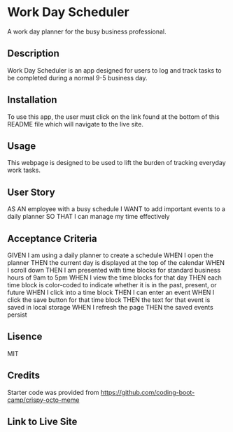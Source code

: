 # Work Day Scheduler

A work day planner for the busy business professional.

## Description

Work Day Scheduler is an app designed for users to log and track tasks to be completed during a normal 9-5 business day.

## Installation

To use this app, the user must click on the link found at the bottom of this README file which will navigate to the live site.

## Usage

This webpage is designed to be used to lift the burden of tracking everyday work tasks.

## User Story

AS AN employee with a busy schedule
I WANT to add important events to a daily planner
SO THAT I can manage my time effectively

## Acceptance Criteria

GIVEN I am using a daily planner to create a schedule
WHEN I open the planner
THEN the current day is displayed at the top of the calendar
WHEN I scroll down
THEN I am presented with time blocks for standard business hours of 9am to 5pm
WHEN I view the time blocks for that day
THEN each time block is color-coded to indicate whether it is in the past, present, or future
WHEN I click into a time block
THEN I can enter an event
WHEN I click the save button for that time block
THEN the text for that event is saved in local storage
WHEN I refresh the page
THEN the saved events persist

## Lisence

MIT

## Credits

Starter code was provided from https://github.com/coding-boot-camp/crispy-octo-meme

## Link to Live Site
